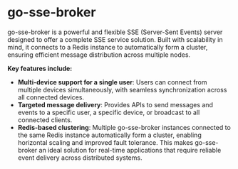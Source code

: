 # go-sse-broker
go-sse-broker is a powerful and flexible SSE (Server-Sent Events) server designed to offer a complete SSE service solution. Built with scalability in mind, it connects to a Redis instance to automatically form a cluster, ensuring efficient message distribution across multiple nodes.

**Key features include:**

- **Multi-device support for a single user**: Users can connect from multiple devices simultaneously, with seamless synchronization across all connected devices.
- **Targeted message delivery**: Provides APIs to send messages and events to a specific user, a specific device, or broadcast to all connected clients.
- **Redis-based clustering**: Multiple go-sse-broker instances connected to the same Redis instance automatically form a cluster, enabling horizontal scaling and improved fault tolerance.
This makes go-sse-broker an ideal solution for real-time applications that require reliable event delivery across distributed systems.
